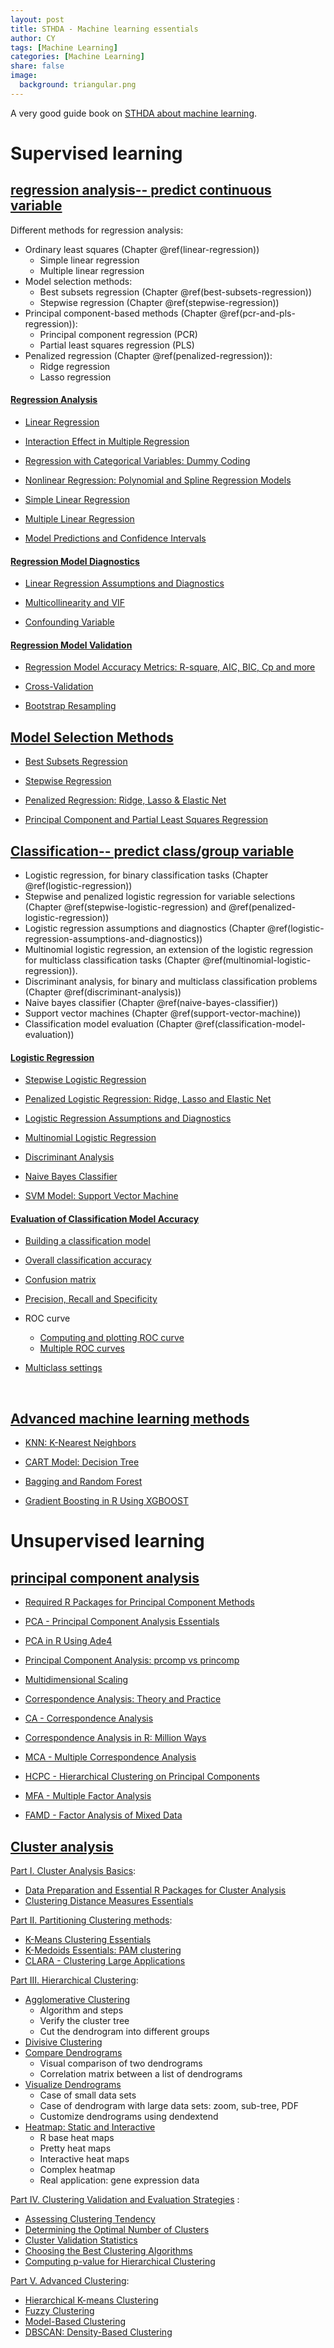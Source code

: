 ```yaml
---
layout: post
title: STHDA - Machine learning essentials
author: CY
tags: [Machine Learning]
categories: [Machine Learning]
share: false
image:
  background: triangular.png
---
```




A very good guide book on [STHDA about machine learning](http://www.sthda.com/english/articles/11-machine-learning/). 



# Supervised learning 

## [regression analysis--  predict continuous variable](http://www.sthda.com/english/articles/40-regression-analysis/) 

Different methods for regression analysis:               

- Ordinary least squares (Chapter @ref(linear-regression))
  - Simple linear regression
  - Multiple linear regression
- Model selection methods:
  - Best subsets regression (Chapter @ref(best-subsets-regression))
  - Stepwise regression (Chapter @ref(stepwise-regression))
- Principal component-based methods (Chapter @ref(pcr-and-pls-regression)):
  - Principal component regression (PCR)
  - Partial least squares regression (PLS)
- Penalized regression (Chapter @ref(penalized-regression)):
  - Ridge regression
  - Lasso regression


#### [Regression Analysis](http://www.sthda.com/english/articles/40-regression-analysis/)            

- [Linear Regression](http://www.sthda.com/english/articles/40-regression-analysis/165-linear-regression-essentials-in-r/)               

- [Interaction Effect in Multiple Regression](http://www.sthda.com/english/articles/40-regression-analysis/164-interaction-effect-in-multiple-regression-essentials/)                       

- [Regression with Categorical Variables: Dummy Coding](http://www.sthda.com/english/articles/40-regression-analysis/163-regression-with-categorical-variables-dummy-coding-essentials-in-r/)

- [Nonlinear Regression: Polynomial and Spline Regression Models](http://www.sthda.com/english/articles/40-regression-analysis/162-nonlinear-regression-essentials-in-r-polynomial-and-spline-regression-models/)       

- [Simple Linear Regression](http://www.sthda.com/english/articles/40-regression-analysis/167-simple-linear-regression-in-r/)          

- [Multiple Linear Regression](http://www.sthda.com/english/articles/40-regression-analysis/168-multiple-linear-regression-in-r/)    

- [Model Predictions and Confidence Intervals](http://www.sthda.com/english/articles/40-regression-analysis/166-predict-in-r-model-predictions-and-confidence-intervals/)           



#### [Regression Model Diagnostics](http://www.sthda.com/english/articles/39-regression-model-diagnostics/) 

- [Linear Regression Assumptions and Diagnostics](http://www.sthda.com/english/articles/39-regression-model-diagnostics/161-linear-regression-assumptions-and-diagnostics-in-r-essentials/)                      

- [Multicollinearity and VIF](http://www.sthda.com/english/articles/39-regression-model-diagnostics/160-multicollinearity-essentials-and-vif-in-r/)              

- [Confounding Variable ](http://www.sthda.com/english/articles/39-regression-model-diagnostics/159-confounding-variable-essentials/)                   



#### [Regression Model Validation](http://www.sthda.com/english/articles/38-regression-model-validation/) 

- [Regression Model Accuracy Metrics: R-square, AIC, BIC, Cp and more](http://www.sthda.com/english/articles/38-regression-model-validation/158-regression-model-accuracy-metrics-r-square-aic-bic-cp-and-more/)           

- [Cross-Validation ](http://www.sthda.com/english/articles/38-regression-model-validation/157-cross-validation-essentials-in-r/)             

- [Bootstrap Resampling ](http://www.sthda.com/english/articles/38-regression-model-validation/156-bootstrap-resampling-essentials-in-r/)                     




## [Model Selection Methods](http://www.sthda.com/english/articles/37-model-selection-essentials-in-r/)

- [Best Subsets Regression](http://www.sthda.com/english/articles/37-model-selection-essentials-in-r/155-best-subsets-regression-essentials-in-r/)                 

- [Stepwise Regression ](http://www.sthda.com/english/articles/37-model-selection-essentials-in-r/154-stepwise-regression-essentials-in-r/)                  

- [Penalized Regression: Ridge, Lasso & Elastic Net](http://www.sthda.com/english/articles/37-model-selection-essentials-in-r/153-penalized-regression-essentials-ridge-lasso-elastic-net/)                

- [Principal Component and Partial Least Squares Regression](http://www.sthda.com/english/articles/37-model-selection-essentials-in-r/152-principal-component-and-partial-least-squares-regression-essentials/)                  




## [Classification-- predict class/group variable]() 

- Logistic regression, for binary classification tasks (Chapter @ref(logistic-regression))
- Stepwise and penalized logistic regression for variable selections (Chapter @ref(stepwise-logistic-regression) and @ref(penalized-logistic-regression))
- Logistic regression assumptions and diagnostics (Chapter @ref(logistic-regression-assumptions-and-diagnostics))
- Multinomial logistic regression, an extension of the logistic regression for multiclass classification tasks (Chapter @ref(multinomial-logistic-regression)).
- Discriminant analysis, for binary and multiclass classification problems (Chapter @ref(discriminant-analysis))
- Naive bayes classifier (Chapter @ref(naive-bayes-classifier))
- Support vector machines (Chapter @ref(support-vector-machine))
- Classification model evaluation (Chapter @ref(classification-model-evaluation))



#### [Logistic Regression ](http://www.sthda.com/english/articles/36-classification-methods-essentials/151-logistic-regression-essentials-in-r/)              

- [Stepwise Logistic Regression](http://www.sthda.com/english/articles/36-classification-methods-essentials/150-stepwise-logistic-regression-essentials-in-r/)                     

- [Penalized Logistic Regression: Ridge, Lasso and Elastic Net](http://www.sthda.com/english/articles/36-classification-methods-essentials/149-penalized-logistic-regression-essentials-in-r-ridge-lasso-and-elastic-net/)                        

- [Logistic Regression Assumptions and Diagnostics](http://www.sthda.com/english/articles/36-classification-methods-essentials/148-logistic-regression-assumptions-and-diagnostics-in-r/)

- [Multinomial Logistic Regression](http://www.sthda.com/english/articles/36-classification-methods-essentials/147-multinomial-logistic-regression-essentials-in-r/)             

- [Discriminant Analysis ](http://www.sthda.com/english/articles/36-classification-methods-essentials/146-discriminant-analysis-essentials-in-r/)              

- [Naive Bayes Classifier ](http://www.sthda.com/english/articles/36-classification-methods-essentials/145-naive-bayes-classifier-essentials/)         

- [SVM Model: Support Vector Machine ](http://www.sthda.com/english/articles/36-classification-methods-essentials/144-svm-model-support-vector-machine-essentials/)             

#### [Evaluation of Classification Model Accuracy](http://www.sthda.com/english/articles/36-classification-methods-essentials/143-evaluation-of-classification-model-accuracy-essentials/)                  

- [Building a classification model](http://www.sthda.com/english/articles/36-classification-methods-essentials/143-evaluation-of-classification-model-accuracy-essentials/#building-a-classification-model)

- [Overall classification accuracy](http://www.sthda.com/english/articles/36-classification-methods-essentials/143-evaluation-of-classification-model-accuracy-essentials/#overall-classification-accuracy)

- [Confusion matrix](http://www.sthda.com/english/articles/36-classification-methods-essentials/143-evaluation-of-classification-model-accuracy-essentials/#confusion-matrix)

- [Precision, Recall and Specificity](http://www.sthda.com/english/articles/36-classification-methods-essentials/143-evaluation-of-classification-model-accuracy-essentials/#precision-recall-and-specificity)

- ROC curve

  - [Computing and plotting ROC curve](http://www.sthda.com/english/articles/36-classification-methods-essentials/143-evaluation-of-classification-model-accuracy-essentials/#computing-and-plotting-roc-curve)
  - [Multiple ROC curves](http://www.sthda.com/english/articles/36-classification-methods-essentials/143-evaluation-of-classification-model-accuracy-essentials/#multiple-roc-curves)

- [Multiclass settings](http://www.sthda.com/english/articles/36-classification-methods-essentials/143-evaluation-of-classification-model-accuracy-essentials/#multiclass-settings)

  ​



## [Advanced machine learning methods](http://www.sthda.com/english/articles/35-statistical-machine-learning-essentials/)                

- [KNN: K-Nearest Neighbors](http://www.sthda.com/english/articles/35-statistical-machine-learning-essentials/142-knn-k-nearest-neighbors-essentials/)        

- [CART Model: Decision Tree](http://www.sthda.com/english/articles/35-statistical-machine-learning-essentials/141-cart-model-decision-tree-essentials/)                   

- [Bagging and Random Forest](http://www.sthda.com/english/articles/35-statistical-machine-learning-essentials/140-bagging-and-random-forest-essentials/)                    

- [Gradient Boosting in R Using XGBOOST](http://www.sthda.com/english/articles/35-statistical-machine-learning-essentials/139-gradient-boosting-essentials-in-r-using-xgboost/)






# Unsupervised learning 

## [principal component analysis](http://www.sthda.com/english/articles/11-machine-learning/138-unsupervised-learning-essentials/#principal-component-methods)            

- [Required R Packages for Principal Component Methods](http://www.sthda.com/english/articles/31-principal-component-methods-in-r-practical-guide/123-required-r-packages-for-principal-component-methods/)      

- [PCA - Principal Component Analysis Essentials](http://www.sthda.com/english/articles/31-principal-component-methods-in-r-practical-guide/112-pca-principal-component-analysis-essentials/)   

- [PCA in R Using Ade4](http://www.sthda.com/english/articles/31-principal-component-methods-in-r-practical-guide/119-pca-in-r-using-ade4-quick-scripts/)

- [Principal Component Analysis: prcomp vs princomp](http://www.sthda.com/english/articles/31-principal-component-methods-in-r-practical-guide/118-principal-component-analysis-in-r-prcomp-vs-princomp/)

- [Multidimensional Scaling](http://www.sthda.com/english/articles/31-principal-component-methods-in-r-practical-guide/122-multidimensional-scaling-essentials-algorithms-and-r-code/)       

- [Correspondence Analysis: Theory and Practice](http://www.sthda.com/english/articles/31-principal-component-methods-in-r-practical-guide/120-correspondence-analysis-theory-and-practice/)

- [CA - Correspondence Analysis](http://www.sthda.com/english/articles/31-principal-component-methods-in-r-practical-guide/113-ca-correspondence-analysis-in-r-essentials/)


- [Correspondence Analysis in R: Million Ways](http://www.sthda.com/english/articles/31-principal-component-methods-in-r-practical-guide/121-correspondence-analysis-in-r-million-ways/)

- [MCA - Multiple Correspondence Analysis](http://www.sthda.com/english/articles/31-principal-component-methods-in-r-practical-guide/114-mca-multiple-correspondence-analysis-in-r-essentials/) 


- [HCPC - Hierarchical Clustering on Principal Components](http://www.sthda.com/english/articles/31-principal-component-methods-in-r-practical-guide/117-hcpc-hierarchical-clustering-on-principal-components-essentials/)

- [MFA - Multiple Factor Analysis](http://www.sthda.com/english/articles/31-principal-component-methods-in-r-practical-guide/116-mfa-multiple-factor-analysis-in-r-essentials/)

- [FAMD - Factor Analysis of Mixed Data](http://www.sthda.com/english/articles/31-principal-component-methods-in-r-practical-guide/115-famd-factor-analysis-of-mixed-data-in-r-essentials/)




## [Cluster analysis](http://www.sthda.com/english/articles/11-machine-learning/138-unsupervised-learning-essentials/#cluster-analysis)          

[Part I. Cluster Analysis Basics](http://www.sthda.com/english/articles/26-clustering-basics/):

- [Data Preparation and Essential R Packages for Cluster Analysis](http://www.sthda.com/english/articles/26-clustering-basics/85-data-preparation-and-essential-r-packages-for-cluster-analysis/)
- [Clustering Distance Measures Essentials](http://www.sthda.com/english/articles/26-clustering-basics/86-clustering-distance-measures-essentials/)

[Part II. Partitioning Clustering methods](http://www.sthda.com/english/articles/27-partitioning-clustering-essentials/):

- [K-Means Clustering Essentials](http://www.sthda.com/english/articles/27-partitioning-clustering-essentials/87-k-means-clustering-essentials/)
- [K-Medoids Essentials: PAM clustering](http://www.sthda.com/english/articles/27-partitioning-clustering-essentials/88-k-medoids-essentials/)
- [CLARA - Clustering Large Applications](http://www.sthda.com/english/articles/27-partitioning-clustering-essentials/89-clara-clustering-large-applications/)

[Part III. Hierarchical Clustering](http://www.sthda.com/english/articles/28-hierarchical-clustering-essentials/):

- [Agglomerative Clustering](http://www.sthda.com/english/articles/28-hierarchical-clustering-essentials/90-agglomerative-clustering-essentials/)         
  - Algorithm and steps
  - Verify the cluster tree
  - Cut the dendrogram into different groups
- [Divisive Clustering](http://www.sthda.com/english/articles/28-hierarchical-clustering-essentials/94-divisive-hierarchical-clustering-essentials/)
- [Compare Dendrograms](http://www.sthda.com/english/articles/28-hierarchical-clustering-essentials/91-comparing-dendrograms-essentials/)           
  - Visual comparison of two dendrograms
  - Correlation matrix between a list of dendrograms
- [Visualize Dendrograms](http://www.sthda.com/english/articles/28-hierarchical-clustering-essentials/92-visualizing-dendrograms-ultimate-guide/)            
  - Case of small data sets
  - Case of dendrogram with large data sets: zoom, sub-tree, PDF
  - Customize dendrograms using dendextend
- [Heatmap: Static and Interactive](http://www.sthda.com/english/articles/28-hierarchical-clustering-essentials/93-heatmap-static-and-interactive-absolute-guide/)            
  - R base heat maps
  - Pretty heat maps
  - Interactive heat maps
  - Complex heatmap
  - Real application: gene expression data

[Part IV. Clustering Validation and Evaluation Strategies](http://www.sthda.com/english/articles/29-cluster-validation-essentials/) :

- [Assessing Clustering Tendency](http://www.sthda.com/english/articles/29-cluster-validation-essentials/95-assessing-clustering-tendency-essentials/)
- [Determining the Optimal Number of Clusters](http://www.sthda.com/english/articles/29-cluster-validation-essentials/96-determining-the-optimal-number-of-clusters-3-must-know-methods/)
- [Cluster Validation Statistics](http://www.sthda.com/english/articles/29-cluster-validation-essentials/97-cluster-validation-statistics-must-know-methods/)
- [Choosing the Best Clustering Algorithms](http://www.sthda.com/english/articles/29-cluster-validation-essentials/98-choosing-the-best-clustering-algorithms/)
- [Computing p-value for Hierarchical Clustering](http://www.sthda.com/english/articles/29-cluster-validation-essentials/99-computing-p-value-for-hierarchical-clustering/)

[Part V. Advanced Clustering](http://www.sthda.com/english/articles/30-advanced-clustering/):

- [Hierarchical K-means Clustering](http://www.sthda.com/english/articles/30-advanced-clustering/100-hierarchical-k-means-clustering-optimize-clusters/)
- [Fuzzy Clustering](http://www.sthda.com/english/articles/30-advanced-clustering/101-fuzzy-clustering-essentials/)
- [Model-Based Clustering](http://www.sthda.com/english/articles/30-advanced-clustering/104-model-based-clustering-essentials/)
- [DBSCAN: Density-Based Clustering](http://www.sthda.com/english/articles/30-advanced-clustering/105-dbscan-density-based-clustering-essentials/)


